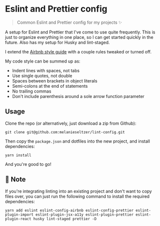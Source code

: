 # Eslint and Prettier config

> Common Eslint and Prettier config for my projects ✨

A setup for Eslint and Prettier that I've come to use quite frequently. This is just to organize everything in one place, so I can get started quickly in the future. Also has my setup for Husky and lint-staged.

I extend the [Airbnb style guide](https://github.com/airbnb/javascript/) with a couple rules tweaked or turned off.

My code style can be summed up as:

- Indent lines with spaces, not tabs
- Use single quotes, not double
- Spaces between brackets in object literals
- Semi-colons at the end of statements
- No trailing commas
- Don't include parenthesis around a sole arrow function parameter

## Usage

Clone the repo (or alternatively, just download a zip from Github):

```
git clone git@github.com:melanieseltzer/lint-config.git
```

Then copy the `package.json` and dotfiles into the new project, and install dependencies:

```
yarn install
```

And you're good to go!

## 🔺 Note

If you're integrating linting into an existing project and don't want to copy files over, you can just run the following command to install the required dependencies:

```
yarn add eslint eslint-config-airbnb eslint-config-prettier eslint-plugin-import eslint-plugin-jsx-a11y eslint-plugin-prettier eslint-plugin-react husky lint-staged prettier -D
```